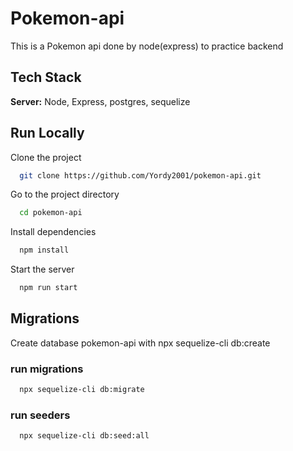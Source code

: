 # Pokemon-api

This is a Pokemon api done by node(express) to practice backend





## Tech Stack


**Server:** Node, Express, postgres, sequelize


## Run Locally

Clone the project

```bash
  git clone https://github.com/Yordy2001/pokemon-api.git
```

Go to the project directory

```bash
  cd pokemon-api
```

Install dependencies

```bash
  npm install
```

Start the server

```bash
  npm run start
```  
  
## Migrations

Create database pokemon-api with npx sequelize-cli db:create

### run migrations

```bash
  npx sequelize-cli db:migrate
```
### run seeders

```bash
  npx sequelize-cli db:seed:all
```
    
    
